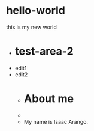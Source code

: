 # hello-world
this is my new world 
- # test-area-2
- edit1
- edit2
   + # About me
   + 
   + My name is Isaac Arango.
